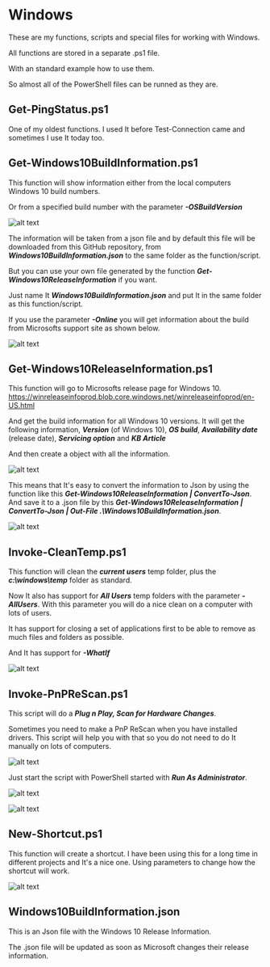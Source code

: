 # Windows

These are my functions, scripts and special files for working with Windows.

All functions are stored in a separate .ps1 file.

With an standard example how to use them.

So almost all of the PowerShell files can be runned as they are.

Get-PingStatus.ps1
------------------
One of my oldest functions.
I used It before Test-Connection came and sometimes I use It today too.

Get-Windows10BuildInformation.ps1
---------------------------------
This function will show information either from the local computers Windows 10 build numbers.

Or from a specified build number with the parameter ***-OSBuildVersion***

![alt text](https://github.com/FredrikWall/PowerShell/blob/master/Windows/Pictures/Get-Windows10BuildInformation01.png?raw=true)

The information will be taken from a json file and by default this file will be downloaded from this GitHub repository, from ***Windows10BuildInformation.json*** to the same folder as the function/script.

But you can use your own file generated by the function ***Get-Windows10ReleaseInformation*** if you want.

Just name It ***Windows10BuildInformation.json*** and put It in the same folder as this function/script.

If you use the parameter ***-Online*** you will get information about the build from Microsofts support site as shown below.

![alt text](https://github.com/FredrikWall/PowerShell/blob/master/Windows/Pictures/Get-Windows10BuildInformation02.png?raw=true)

Get-Windows10ReleaseInformation.ps1
-----------------------------------
This function will go to Microsofts release page for Windows 10.
https://winreleaseinfoprod.blob.core.windows.net/winreleaseinfoprod/en-US.html

And get the build information for all Windows 10 versions.
It will get the following information, ***Version*** (of Windows 10), ***OS build***, ***Availability date*** (release date), ***Servicing option*** and ***KB Article***

And then create a object with all the information.

![alt text](https://github.com/FredrikWall/PowerShell/blob/master/Windows/Pictures/Get-Windows10ReleasInformation02.png?raw=true)

This means that It's easy to convert the information to Json by using the function like this ***Get-Windows10ReleaseInformation | ConvertTo-Json***.
And save it to a .json file by this ***Get-Windows10ReleaseInformation | ConvertTo-Json | Out-File .\Windows10BuildInformation.json***. 

![alt text](https://github.com/FredrikWall/PowerShell/blob/master/Windows/Pictures/Get-Windows10ReleasInformation01.png?raw=true)

Invoke-CleanTemp.ps1
--------------------
This function will clean the ***current users*** temp folder, plus the ***c:\windows\temp*** folder as standard.

Now It also has support for ***All Users*** temp folders with the parameter ***-AllUsers***.
With this parameter you will do a nice clean on a computer with lots of users.

It has support for closing a set of applications first to be able to remove as much files and folders as possible.

And It has support for ***-WhatIf***

![alt text](https://github.com/FredrikWall/PowerShell/blob/master/Windows/Pictures/Invoke-CleanTemp.png?raw=true)

Invoke-PnPReScan.ps1
--------------------
This script will do a ***Plug n Play, Scan for Hardware Changes***.

Sometimes you need to make a PnP ReScan when you have installed drivers.
This script will help you with that so you do not need to do It manually on lots of computers.

![alt text](https://github.com/FredrikWall/PowerShell/blob/master/Windows/Pictures/Invoke-PnPReScan02.png?raw=true)

Just start the script with PowerShell started with ***Run As Administrator***.

![alt text](https://github.com/FredrikWall/PowerShell/blob/master/Windows/Pictures/Invoke-PnPReScan.png?raw=true)

![alt text](https://github.com/FredrikWall/PowerShell/blob/master/Windows/Pictures/Invoke-PnPReScan03.png?raw=true)


New-Shortcut.ps1
----------------
This function will create a shortcut.
I have been using this for a long time in different projects and It's a nice one.
Using parameters to change how the shortcut will work.


![alt text](https://github.com/FredrikWall/PowerShell/blob/master/Windows/Pictures/New-Shortcut01.png?raw=true)


Windows10BuildInformation.json
------------------------------
This is an Json file with the Windows 10 Release Information.

The .json file will be updated as soon as Microsoft changes their release information.


